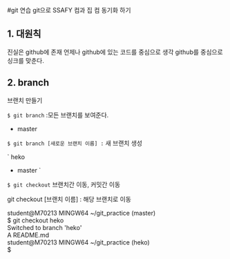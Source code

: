 #git 연습
git으로 SSAFY 컴과 집 컴 동기화 하기

## 1. 대원칙
진실은 github에 존재
언제나 github에 있는 코드를 중심으로 생각
github를 중심으로 싱크를 맞춘다.

## 2. branch
브랜치 만들기

`$ git branch` :모든 브랜치를 보여준다.

* master

`$ git branch [새로운 브랜치 이름] :` 새 브랜치 생성                                                                                                              

`  heko                                                                                                                                

- master                                                                                                                              `

`$ git checkout` 브랜치간 이동, 커밋간 이동

git checkout [브랜치 이름] : 해당 브랜치로 이동

student@M70213 MINGW64 ~/git_practice (master)                                                                                        
$ git checkout heko                                                                                                                   
Switched to branch 'heko'                                                                                                             
A       README.md                                                                                                                     
student@M70213 MINGW64 ~/git_practice (heko)                                                                                          
$           